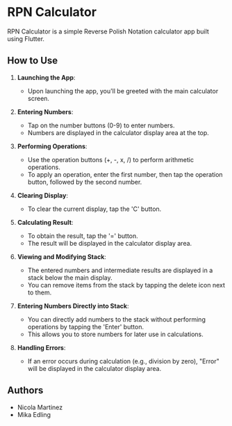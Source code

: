 # RPN Calculator

RPN Calculator is a simple Reverse Polish Notation calculator app built using Flutter.

## How to Use

1. **Launching the App**:
    - Upon launching the app, you'll be greeted with the main calculator screen.

2. **Entering Numbers**:
    - Tap on the number buttons (0-9) to enter numbers.
    - Numbers are displayed in the calculator display area at the top.

3. **Performing Operations**:
    - Use the operation buttons (+, -, x, /) to perform arithmetic operations.
    - To apply an operation, enter the first number, then tap the operation button, followed by the second number.

4. **Clearing Display**:
    - To clear the current display, tap the 'C' button.

5. **Calculating Result**:
    - To obtain the result, tap the '=' button.
    - The result will be displayed in the calculator display area.

6. **Viewing and Modifying Stack**:
    - The entered numbers and intermediate results are displayed in a stack below the main display.
    - You can remove items from the stack by tapping the delete icon next to them.

7. **Entering Numbers Directly into Stack**:
    - You can directly add numbers to the stack without performing operations by tapping the 'Enter' button.
    - This allows you to store numbers for later use in calculations.

8. **Handling Errors**:
    - If an error occurs during calculation (e.g., division by zero), "Error" will be displayed in the calculator display area.

## Authors
- Nicola Martinez
- Mika Edling
